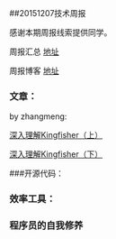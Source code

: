##20151207技术周报

感谢本期周报线索提供同学。

周报汇总 [地址](https://github.com/BaiduHiDeviOS/iOS-Tech-Weekly)

周报博客 [地址](http://baiduhidevios.github.io/)

### 文章：

by zhangmeng:

[深入理解Kingfisher（上）](http://www.jianshu.com/p/326527a4d4f9)

[深入理解Kingfisher（下）](http://www.jianshu.com/p/0a5cdf3f7e9c)

###开源代码：


### 效率工具：

### 程序员的自我修养
